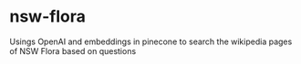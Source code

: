 # nsw-flora
  Usings OpenAI and embeddings in pinecone to search the wikipedia pages of NSW Flora based on questions

